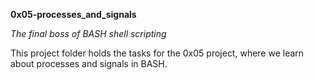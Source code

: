 **0x05-processes_and_signals**

*The final boss of BASH shell scripting*

This project folder holds the tasks for the 0x05 project, where we learn about processes and signals in BASH.

